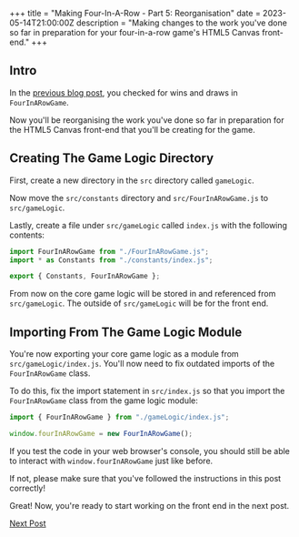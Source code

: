 +++
title = "Making Four-In-A-Row - Part 5: Reorganisation"
date = 2023-05-14T21:00:00Z
description = "Making changes to the work you've done so far in preparation for your four-in-a-row game's HTML5 Canvas front-end."
+++

## Intro

In the [previous blog post](@/blog/making-four-in-a-row-part-4.md), you checked for wins and draws in `FourInARowGame`.

Now you'll be reorganising the work you've done so far in preparation for the HTML5 Canvas front-end that you'll be creating for the game.

## Creating The Game Logic Directory

First, create a new directory in the `src` directory called `gameLogic`.

Now move the `src/constants` directory and `src/FourInARowGame.js` to `src/gameLogic`.

Lastly, create a file under `src/gameLogic` called `index.js` with the following contents:

```js
import FourInARowGame from "./FourInARowGame.js";
import * as Constants from "./constants/index.js";

export { Constants, FourInARowGame };
```

From now on the core game logic will be stored in and referenced from `src/gameLogic`. The outside of `src/gameLogic` will be for the front end.

## Importing From The Game Logic Module

You're now exporting your core game logic as a module from `src/gameLogic/index.js`. You'll now need to fix outdated imports of the `FourInARowGame` class.

To do this, fix the import statement in `src/index.js` so that you import the `FourInARowGame` class from the game logic module:

```js
import { FourInARowGame } from "./gameLogic/index.js";

window.fourInARowGame = new FourInARowGame();
```

If you test the code in your web browser's console, you should still be able to interact with `window.fourInARowGame` just like before.

If not, please make sure that you've followed the instructions in this post correctly!

Great! Now, you're ready to start working on the front end in the next post.

[Next Post](@/blog/making-four-in-a-row-part-6.md)
